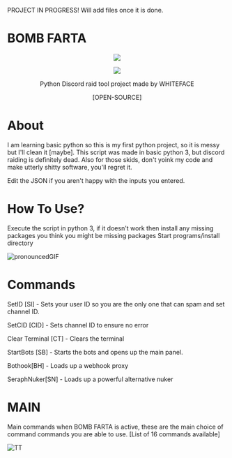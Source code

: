 PROJECT IN PROGRESS! Will add files once it is done.

# BOMB FARTA

<p align="center">
<img src="https://img.shields.io/badge/Python-3_or_higher-blue" </a>
</p>

<p align="center">
<img src="https://github.com/BLOOD-FIST/BOMB-FARTA/assets/136256919/f7f7b5d0-fd20-432c-843c-f2bdebb24407" </a>
</p>

<p align="center">
Python Discord raid tool project made by WHITEFACE
</p>

<p align="center">
[OPEN-SOURCE]
</p>


# About

I am learning basic python so this is my first python project, so it is messy but I'll clean it [maybe].
This script was made in basic python 3, but discord raiding is definitely dead. 
Also for those skids, don't yoink my code and make utterly shitty software, you'll regret it.

Edit the JSON if you aren't happy with the inputs you entered.

# How To Use?

Execute the script in python 3,
if it doesn't work then install any missing packages you think you might be missing packages
Start programs/install directory

![pronouncedGIF](https://github.com/BLOOD-FIST/BOMB-FARTA/assets/136256919/fa6f7031-f6cc-4814-a367-37fcf36c42f2)

# Commands

SetID [SI] - Sets your user ID so you are the only one that can spam and set channel ID. 

SetCID [CID] - Sets channel ID to ensure no error

Clear Terminal [CT] - Clears the terminal

StartBots [SB] - Starts the bots and opens up the main panel.

Bothook[BH] - Loads up a webhook proxy

SeraphNuker[SN] - Loads up a powerful alternative nuker


# MAIN

Main commands when BOMB FARTA is active, these are the main choice of command commands you are able to use. [List of 16 commands available]

![TT](https://github.com/BLOOD-FIST/BOMB-FARTA/assets/136256919/8c2076ec-68f2-4f34-97f1-d76c45ea63e5)


